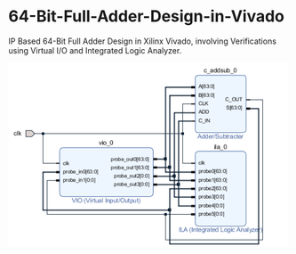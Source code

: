 # 64-Bit-Full-Adder-Design-in-Vivado
IP Based 64-Bit Full Adder Design in Xilinx Vivado, involving Verifications using Virtual I/O and Integrated Logic Analyzer.


   ![](https://github.com/3a3del/64-Bit-Full-Adder-Design-in-Vivado/blob/main/Sch.PNG)     

